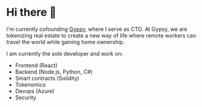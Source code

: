 # Hi there 👋

I'm currently cofounding [Gypsy](https://www.gypsy.city/), where I serve as CTO. At Gypsy, we are tokenizing real estate to create a new way of life where remote workers can travel the world while gaining home ownership. 

I am currently the sole developer and work on:

- Frontend (React)
- Backend (Node.js, Python, C#)
- Smart contracts (Solidity)
- Tokenomics
- Devops (Azure)
- Security 


